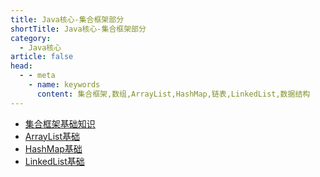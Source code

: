 ```yaml
---
title: Java核心-集合框架部分
shortTitle: Java核心-集合框架部分
category:
  - Java核心
article: false 
head:
  - - meta
    - name: keywords
      content: 集合框架,数组,ArrayList,HashMap,链表,LinkedList,数据结构
---
```


* [集合框架基础知识](./collections.md)
* [ArrayList基础](./arraylist.md)
* [HashMap基础](./hashmap.md)
* [LinkedList基础](./linkedlist.md)

